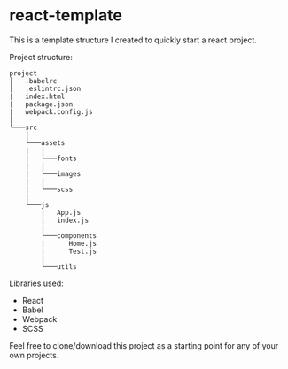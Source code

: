 # react-template

This is a template structure I created to quickly start a react project.

Project structure:

```
project
│   .babelrc
│   .eslintrc.json
|   index.html
|   package.json
|   webpack.config.js
│
└───src
    │
    └───assets
    |   │
    |   └───fonts
    |   │
    |   └───images
    |   |
    |   └───scss
    |
    └───js
        |   App.js
        |   index.js
        |
        └───components
        |      Home.js
        |      Test.js
        |
        └───utils
```

Libraries used:

  * React
  * Babel
  * Webpack
  * SCSS
  
Feel free to clone/download this project as a starting point for any of your own projects.
